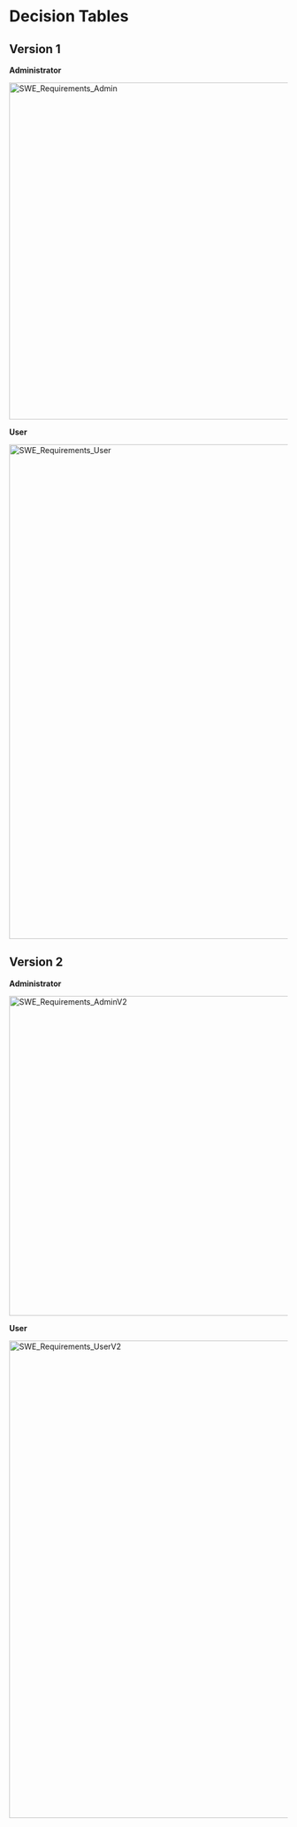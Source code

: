 # Decision Tables

## Version 1
**Administrator**

<img width="609" alt="SWE_Requirements_Admin" src="https://github.com/Lcariota/SWE_Project/assets/146140826/3a03ed88-27a9-44ce-97e8-53baa4ef0a9a">

**User**

<img width="894" alt="SWE_Requirements_User" src="https://github.com/Lcariota/SWE_Project/assets/146140826/75ec1476-48a5-4b2d-98a3-fd21f662af13">

## Version 2
**Administrator**

<img width="578" alt="SWE_Requirements_AdminV2" src="https://github.com/Lcariota/SWE_Project/assets/146140826/803a168b-2ad3-4d8a-ae1c-076cbf41f150">

**User**

<img width="863" alt="SWE_Requirements_UserV2" src="https://github.com/Lcariota/SWE_Project/assets/146140826/92a6d8ba-e8ba-4a7f-aba4-89c627a343e1">
